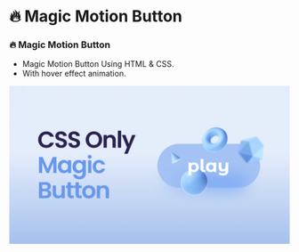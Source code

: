 # 🔥 Magic Motion Button
### 🔥 Magic Motion Button

- Magic Motion Button Using HTML & CSS.
- With hover effect animation.


![preview img](/preview.png)
